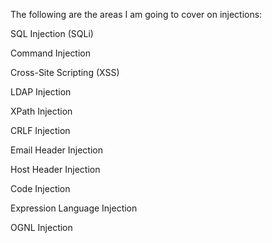 The following are the areas I am going to cover on injections:

SQL Injection (SQLi)

Command Injection

Cross-Site Scripting (XSS)

LDAP Injection

XPath Injection

CRLF Injection

Email Header Injection

Host Header Injection

Code Injection

Expression Language Injection

OGNL Injection
